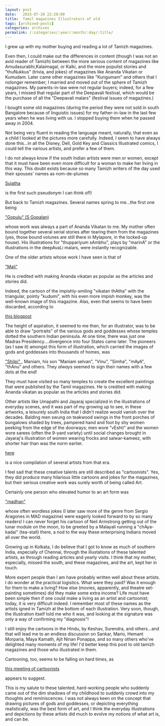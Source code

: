```yaml
---
layout: post
date:	2015-07-20 22:20:00
title:  Tamil magazines Illustrators of old
tags: [archived-posts]
categories: archives
permalink: /:categories/:year/:month/:day/:title/
---
```

I grew up with my mother buying and reading a lot of Tamizh magazines. 



Even then, I could make out the differences in content  (though I was not an avid reader of Tamizh) between the more serious content of magazines like Amudasurabhi,Kalaimagal, or Kalki, and the more populist stories and "thuNukkus" (trivia, and jokes) of magazines like Ananda Vikatan or Kumudam. Later came other magazines like "Kungumam" and others that I nolonger remember; I married and moved out of the sphere of Tamizh magazines. My parents-in-law were not regular buyers; indeed, for a few years, I missed that regular part of the Deepavali festival, which would be the purchase of all the "Deepavali malars" (festival issues of magazines.) 



I bought some old magazines (during the period they were not sold in south Bangalore because of linguistic issues) for my father-in-law in the last few years  when he was living with us. I stopped buying them when he passed away in 2004.



Not being very fluent in reading the language meant, naturally, that even as a child I looked at the pictures more carefully. Indeed, I seem to have always done this...in all the Disney, Dell, Gold Key and Classics Illustrated  comics, I could tell the various artists, and prefer a few of them.



I do not always know if  the south Indian artists were men or women, except that it must have been even more difficult for a woman to make her living in this way. This doubt exists because so many Tamizh writers of the day used their spouses' names as nom-de-plumes 


<a href="https://en.wikipedia.org/wiki/Sujatha_Rangarajan">Sujatha </a>



is the first such pseudonym I can think of!)


But back to Tamizh magazines. Several names spring to me...the first one being



<a href="https://en.wikipedia.org/wiki/Gopulu"> "Gopulu" (S Gopalan) </a>


whose work was always a part of Ananda Vikatan to me. My mother often bound together several serial stories after tearing them from the magazines (yes, those bound volunes are still there in Mylapore, in the locked-up house).  His illustrations for "thuppariyum sAmbhu", plays by "marinA" or the illustrations in the deepAvaLi malars, were instantly recognizable.



One of the older artists whose work I have seen is that of


<a href="https://en.wikipedia.org/wiki/Mali_(cartoonist)"> "Mali" </a>


He is credited with making Ananda vikatan as popular as the articles and stories did. 


Indeed, the cartoon of the impishly-smiling "vikatan thAtha" with the triangular, pointy "kudumi", with his even more impish monkey, was the well-known image of this magazine. Alas, even that seems to have been discarded, according to 


<a href="https://ramanan50.wordpress.com/2012/09/27/ananda-vikatan-to-cast-off-vikatan-thatha-and-name/"> this blogpost </a>



The height of aspiration, it seemed to me then, for an illustrator, was to be able to draw "portraits" of the various gods and goddesses whose temples dotted the southern Indian peninsula. At one time, there was just one Madras Presidency....divergence into four States came later. The pioneers (as I saw it) amongst this form of illustration, which carried the images of gods and goddesses into thousands of homes, was 



<a href=""> "Shilpi" </a>, Maniam, his son "Maniam selvan", "Vinu", "Simha", "mAyA", "thAnu" and others. They *always* seemed to sign their names with a few dots at the end!




They must have visited so many temples to create the excellent paintings that were published by the Tamil magazines. He is credited with making Ananda vikatan as popular as the articles and stories did.


Other artists like Umapathi and Jayaraj specialized in the illustrations of everyday scenes, and it was part of my growing up to see, in these artworks, a leisurely south India that I didn't realize would vanish over the decades. Balding men swung on teakwood swings in the front porches of bungalows shaded by trees, pampered hand and foot by shy women peeking from the edge of the doorways;  men wore "vEshti" and the women wore sarees (often the 9-yard variety) until social changes brought in Jayaraj's illustration of women wearing frocks and salwar-kameez, with shorter hair than was the norm earlier.




<a href="http://www.indian-heritage.org/painting/illustrators/artists.html"> here </a>



is a nice compilation of several artists from that era.




I feel sad that these creative talents are still described as "cartoonists". Yes, they did produce many hilarious little cartoons and jokes for the magazines, but their serious creative work was surely worth of being called Art.




Certainly one person who elevated humor to an art form was 


<a href="https://en.wikipedia.org/wiki/Madhan"> "madhan" </a>



whose often wordless jokes (I later saw more of the genre from Sergio Aragones in MAD magazine)  were eagerly looked forward to by so many readers! I can never forget his cartoon of Neil Armstrong getting out of the lunar module on the moon, to be greeted by a Malayali running a "chAya-kadai" (tea-stall) there, a nod to the way these enterprising Indians moved all over the world.




Growing up in Kolkata, I do believe that I got to know as much of southern India, especially of Chennai, through the illustations of these talented artists, as through reading articles and  yearly visits. I think that my mother, especially, missed the south, and these magazines, and the art, kept her in touch.



More expert people than I am have probably written well about these artists. I do wonder at the practical logistics. What were they paid? Was it enough for them to make a living? How else (movies, apparently, and theatre set-painting sometimes) did they make some extra income? Life must have been simple then if one could make a living as an artist and cartoonist; today, it is very difficult indeed. I remember most of these names as the artists igned in Tamizh at the bottom of each illustration. Very soon, though, the illustration itself told me who it was, and looking at the signature was only a way of confirming my "diagnosis"!


I still enjoy the cartoons in the Hindu, by Keshav, Surendra, and others...and that will lead me to an endless discussion on Sankar, Mario, Hemant Morparia, Maya Kamath, Ajit Ninan Ponappa, and so many others who've delighted many moments of my life! I'd better keep this post to old tamizh magazines and those who illustrated in them.




Cartooning, too, seems to be falling on hard times, as 



<a href="http://www.thehindu.com/news/national/other-states/its-serious-space-for-cartooning-shrinking/article4686924.ece"> this meeting of cartoonists </a>



appears to suggest.




This is my salute to these talented, hard-working people who suddenly came out of the dim shadows of my childhood to suddenly crowd into my thoughts and reminiscences. I was not always keen on the concept that drawing pictures of gods and goddesses, or depicting everything realistically, was the best form of art, and I think the everyday illustrations and depictions by these artists did much to evolve my notions of what art is, and can be.


